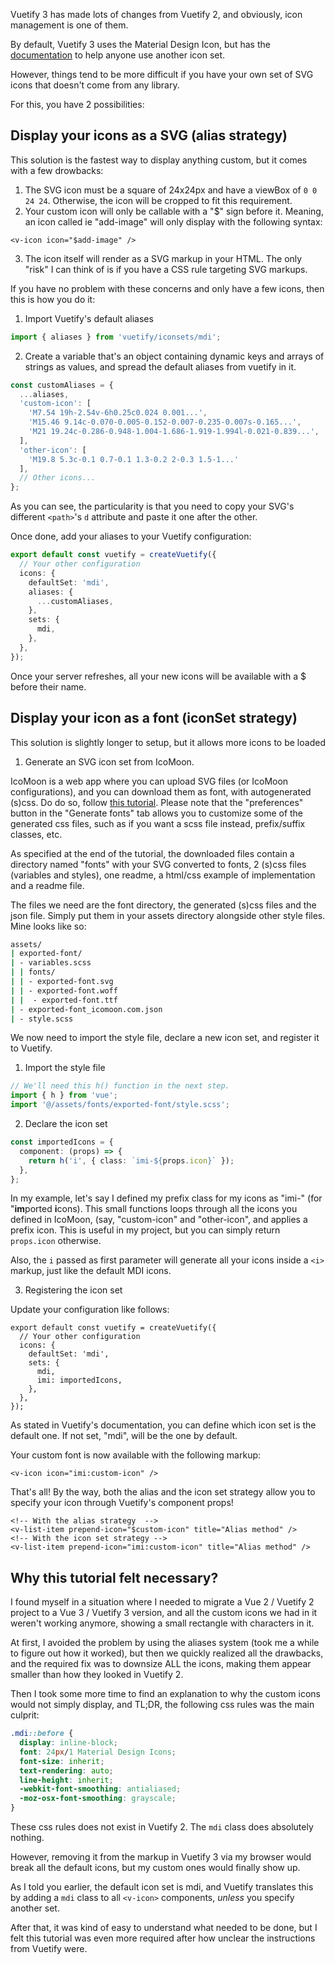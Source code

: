 Vuetify 3 has made lots of changes from Vuetify 2, and obviously, icon management is one of them.

By default, Vuetify 3 uses the Material Design Icon, but has the [documentation](https://vuetifyjs.com/en/features/icon-fonts/#installing-icon-fonts) to help anyone use another icon set.

However, things tend to be more difficult if you have your own set of SVG icons that doesn't come from any library.

For this, you have 2 possibilities:

## Display your icons as a SVG (alias strategy)

This solution is the fastest way to display anything custom, but it comes with a few drowbacks:

1. The SVG icon must be a square of 24x24px and have a viewBox of `0 0 24 24`. Otherwise, the icon will be cropped to fit this requirement.
2. Your custom icon will only be callable with a "$" sign before it. Meaning, an icon called ie "add-image" will only display with the following syntax:

```vue [app.vue]
<v-icon icon="$add-image" />
```

3. The icon itself will render as a SVG markup in your HTML. The only "risk" I can think of is if you have a CSS rule targeting SVG markups.

If you have no problem with these concerns and only have a few icons, then this is how you do it:

1. Import Vuetify's default aliases

```ts [src/plugins/vuetify.ts]
import { aliases } from 'vuetify/iconsets/mdi';
```

2. Create a variable that's an object containing dynamic keys and arrays of strings as values, and spread the default aliases from vuetify in it.

```ts [src/plugins/vuetify.ts]
const customAliases = {
  ...aliases,
  'custom-icon': [
    'M7.54 19h-2.54v-6h0.25c0.024 0.001...',
    'M15.46 9.14c-0.070-0.005-0.152-0.007-0.235-0.007s-0.165...',
    'M21 19.24c-0.286-0.948-1.004-1.686-1.919-1.994l-0.021-0.839...',
  ],
  'other-icon': [
    'M19.8 5.3c-0.1 0.7-0.1 1.3-0.2 2-0.3 1.5-1...'
  ],
  // Other icons...
};
```

As you can see, the particularity is that you need to copy your SVG's different `<path>`'s `d` attribute and paste it one after the other.

Once done, add your aliases to your Vuetify configuration:

```ts [src/plugins/vuetify.ts]
export default const vuetify = createVuetify({
  // Your other configuration
  icons: {
    defaultSet: 'mdi',
    aliases: {
      ...customAliases,
    },
    sets: {
      mdi,
    },
  },
});
```

Once your server refreshes, all your new icons will be available with a $ before their name.

## Display your icon as a font (iconSet strategy)

This solution is slightly longer to setup, but it allows more icons to be loaded

1. Generate an SVG icon set from IcoMoon.

IcoMoon is a web app where you can upload SVG files (or IcoMoon configurations), and you can download them as font, with autogenerated (s)css. Do do so, follow [this tutorial](https://redcrackle.com/blog/using-icomoon-convert-svg-icons-icon-fonts/). Please note that the "preferences" button in the "Generate fonts" tab allows you to customize some of the generated css files, such as if you want a scss file instead, prefix/suffix classes, etc.

As specified at the end of the tutorial, the downloaded files contain a directory named "fonts" with your SVG converted to fonts, 2 (s)css files (variables and styles), one readme, a html/css example of implementation and a readme file.

The files we need are the font directory, the generated (s)css files and the json file. Simply put them in your assets directory alongside other style files. Mine looks like so:

```bash [bash]
assets/
| exported-font/
| - variables.scss
| | fonts/
| | - exported-font.svg
| | - exported-font.woff
| |  - exported-font.ttf
| - exported-font_icomoon.com.json
| - style.scss
```

We now need to import the style file, declare a new icon set, and register it to Vuetify.

1. Import the style file

```ts [src/plugins/vuetify.ts]
// We'll need this h() function in the next step.
import { h } from 'vue';
import '@/assets/fonts/exported-font/style.scss';
```

2. Declare the icon set

```ts [src/plugins/vuetify.ts]
const importedIcons = {
  component: (props) => {
    return h('i', { class: `imi-${props.icon}` });
  },
};
```

In my example, let's say I defined my prefix class for my icons as "imi-" (for "**im**ported **i**cons). This small functions loops through all the icons you defined in IcoMoon, (say, "custom-icon" and "other-icon", and applies a prefix icon. This is useful in my project, but you can simply return `props.icon` otherwise.

Also, the `i` passed as first parameter will generate all your icons inside a `<i>` markup, just like the default MDI icons.

3. Registering the icon set

Update your configuration like follows:

```text [src/plugins/vuetify.ts]
export default const vuetify = createVuetify({
  // Your other configuration
  icons: {
    defaultSet: 'mdi',
    sets: {
      mdi,
      imi: importedIcons,
    },
  },
});
```

As stated in Vuetify's documentation, you can define which icon set is the default one. If not set, "mdi", will be the one by default.

Your custom font is now available with the following markup:

```vue [src/app.vue]
<v-icon icon="imi:custom-icon" />
```

That's all! By the way, both the alias and the icon set strategy allow you to specify your icon through Vuetify's component props!

```vue [src/app.vue]
<!-- With the alias strategy  -->
<v-list-item prepend-icon="$custom-icon" title="Alias method" />
<!-- With the icon set strategy -->
<v-list-item prepend-icon="imi:custom-icon" title="Alias method" />
```

## Why this tutorial felt necessary?

I found myself in a situation where I needed to migrate a Vue 2 / Vuetify 2 project to a Vue 3 / Vuetify 3 version, and all the custom icons we had in it weren't working anymore, showing a small rectangle with characters in it.

At first, I avoided the problem by using the aliases system (took me a while to figure out how it worked), but then we quickly realized all the drawbacks, and the required fix was to downsize ALL the icons, making them appear smaller than how they looked in Vuetify 2.

Then I took some more time to find an explanation to why the custom icons would not simply display, and TL;DR, the following css rules was the main culprit:

```css [main.css]
.mdi::before {
  display: inline-block;
  font: 24px/1 Material Design Icons;
  font-size: inherit;
  text-rendering: auto;
  line-height: inherit;
  -webkit-font-smoothing: antialiased;
  -moz-osx-font-smoothing: grayscale;
}
```

These css rules does not exist in Vuetify 2. The `mdi` class does absolutely nothing.

However, removing it from the markup in Vuetify 3 via my browser would break all the default icons, but my custom ones would finally show up.

As I told you earlier, the default icon set is mdi, and Vuetify translates this by adding a `mdi` class to all `<v-icon>` components, *unless* you specify another set.

After that, it was kind of easy to understand what needed to be done, but I felt this tutorial was even more required after how unclear the instructions from Vuetify were.
